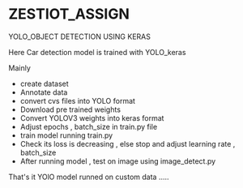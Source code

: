 # ZESTIOT_ASSIGN

YOLO_OBJECT DETECTION USING KERAS 

Here Car detection model is trained with YOLO_keras 

Mainly 
* create dataset
* Annotate data
* convert cvs files into YOLO format 
* Download pre trained weights 
* Convert YOLOV3 weights into keras format
* Adjust epochs , batch_size in train.py file 
* train model running  train.py
* Check its loss is decreasing , else stop and adjust learning rate , batch_size 
* After running model , test on image using image_detect.py

That's it YOlO model runned on custom data .....
